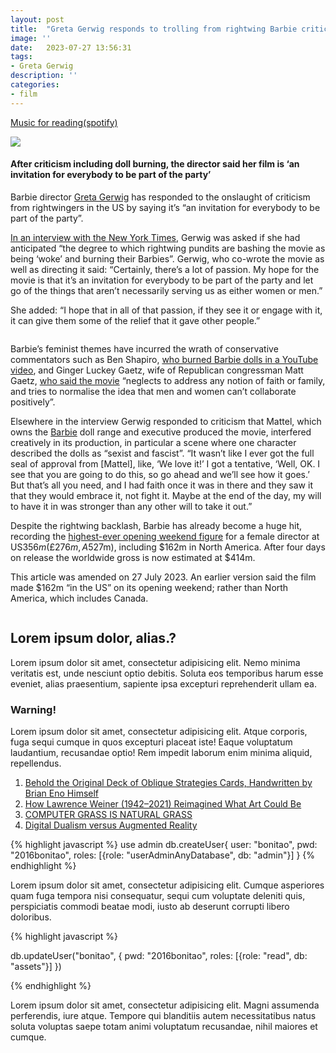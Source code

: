 ```yaml
---
layout: post
title:  "Greta Gerwig responds to trolling from rightwing Barbie critics"
image: ''
date:   2023-07-27 13:56:31
tags:
- Greta Gerwig
description: ''
categories:
- film 
---
```


<p class="music-read"><a href="spotify:track:4DAZ8UYNpWVIV46aLkN2Qp">Music for reading(spotify)</a></p>

<img src="https://deepbluedream.hunterlonge.com/images/deep_blue_test3.gif">


#### After criticism including doll burning, the director said her film is ‘an invitation for everybody to be part of the party’

Barbie director <a href="https://www.theguardian.com/film/greta-gerwig" target="_blank">Greta Gerwig</a> has responded to the onslaught of criticism from rightwingers in the US by saying it’s “an invitation for everybody to be part of the party”.

<a href="https://www.nytimes.com/2023/07/25/movies/greta-gerwig-barbie-movie.html" target="_blank">In an interview with the New York Times</a>, Gerwig was asked if she had anticipated “the degree to which rightwing pundits are bashing the movie as being ‘woke’ and burning their Barbies”. Gerwig, who co-wrote the movie as well as directing it said: “Certainly, there’s a lot of passion. My hope for the movie is that it’s an invitation for everybody to be part of the party and let go of the things that aren’t necessarily serving us as either women or men.”

She added: “I hope that in all of that passion, if they see it or engage with it, it can give them some of the relief that it gave other people.”

<img src="https://louisedrulhe.fr/internet-atlas/img-web/en-global2.svg" alt="">

Barbie’s feminist themes have incurred the wrath of conservative commentators such as Ben Shapiro, <a href="https://www.youtube.com/watch?v=ynU-wVdesr0&feature=youtu.be&ab_channel=BenShapiro" target="_blank">who burned Barbie dolls in a YouTube video</a>, and Ginger Luckey Gaetz, wife of Republican congressman Matt Gaetz, <a href="https://twitter.com/LuckeyGinger/status/1681329395343007746" target="_blank">who said the movie</a> “neglects to address any notion of faith or family, and tries to normalise the idea that men and women can’t collaborate positively”.

Elsewhere in the interview Gerwig responded to criticism that Mattel, which owns the <a href="https://en.wikipedia.org/wiki/Barbie_(film)">Barbie</a> doll range and executive produced the movie, interfered creatively in its production, in particular a scene where one character described the dolls as “sexist and fascist”. “It wasn’t like I ever got the full seal of approval from [Mattel], like, ‘We love it!’ I got a tentative, ‘Well, OK. I see that you are going to do this, so go ahead and we’ll see how it goes.’ But that’s all you need, and I had faith once it was in there and they saw it that they would embrace it, not fight it. Maybe at the end of the day, my will to have it in was stronger than any other will to take it out.”

Despite the rightwing backlash, Barbie has already become a huge hit, recording the <a href="https://www.theguardian.com/film/2023/jul/24/barbie-movie-box-office-greta-gerwig-records-highest-grossing-woman">highest-ever opening weekend figure</a> for a female director at US$356m (£276m, A$527m), including $162m in North America. After four days on release the worldwide gross is now estimated at $414m.

This article was amended on 27 July 2023. An earlier version said the film made $162m “in the US” on its opening weekend; rather than North America, which includes Canada.

<!--<figure class="foto-legenda">
	<img src="{{ "/assets/img/sharding-gerenciamento-usuarios/Symbols.png"}}" alt="">
	<figcaption> <p>Lorem ipsum dolor sit amet, consectetur adipisicing elit. Repellat architecto minus sed dolorum debitis iste quae harum, fuga commodi libero voluptatum voluptates nemo, assumenda itaque. Placeat neque voluptatem, veritatis quae.</p>
	</figcaption>
</figure>-->


<img src="https://arena-images-temp.s3.amazonaws.com/DF767C29-F3F7-454D-9272-0C1FE88716CD.jpg" alt="">

## Lorem ipsum dolor, alias.?

Lorem ipsum dolor sit amet, consectetur adipisicing elit. Nemo minima veritatis est, unde nesciunt optio debitis. Soluta eos temporibus harum esse eveniet, alias praesentium, sapiente ipsa excepturi reprehenderit ullam ea.

### Warning!

Lorem ipsum dolor sit amet, consectetur adipisicing elit. Atque corporis, fuga sequi cumque in quos excepturi placeat iste! Eaque voluptatum laudantium, recusandae optio! Rem impedit laborum enim minima aliquid, repellendus.<br>

1. <a href="https://www.openculture.com/2018/12/behold-original-deck-oblique-strategies-cards-handwritten-brian-eno.html#google_vignette" target="_blank">Behold the Original Deck of Oblique Strategies Cards, Handwritten by Brian Eno Himself</a>
2. <a href="https://artreview.com/how-lawrence-weiner-1942-2021-reimagined-what-art-could-be/" target="_blank">How Lawrence Weiner (1942–2021) Reimagined What Art Could Be</a>
3. <a href="https://liuleslie.github.io/grass.html" target="_blank">COMPUTER GRASS IS NATURAL GRASS</a>
4. <a href="https://thesocietypages.org/cyborgology/2011/02/24/digital-dualism-versus-augmented-reality/" target="_blank">Digital Dualism versus Augmented Reality</a>


{% highlight javascript %}
use admin
db.createUser{
	user: "bonitao",
	pwd: "2016bonitao",
	roles: [{role: "userAdminAnyDatabase", db: "admin"}]
}
{% endhighlight %}

Lorem ipsum dolor sit amet, consectetur adipisicing elit. Cumque asperiores quam fuga tempora nisi consequatur, sequi cum voluptate deleniti quis, perspiciatis commodi beatae modi, iusto ab deserunt corrupti libero doloribus.

{% highlight javascript %}

db.updateUser("bonitao",
{
	pwd: "2016bonitao",
	roles: [{role: "read", db: "assets"}]
})

{% endhighlight %}

Lorem ipsum dolor sit amet, consectetur adipisicing elit. Magni assumenda perferendis, iure atque. Tempore qui blanditiis autem necessitatibus natus soluta voluptas saepe totam animi voluptatum recusandae, nihil maiores et cumque.
